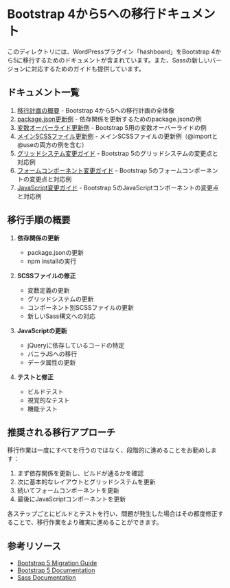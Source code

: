 # Bootstrap 4から5への移行ドキュメント

このディレクトリには、WordPressプラグイン「hashboard」をBootstrap 4から5に移行するためのドキュメントが含まれています。また、Sassの新しいバージョンに対応するためのガイドも提供しています。

## ドキュメント一覧

1. [移行計画の概要](migration-bootstrap.md) - Bootstrap 4から5への移行計画の全体像
2. [package.json更新例](bootstrap5-package.json.example) - 依存関係を更新するためのpackage.jsonの例
3. [変数オーバーライド更新例](bootstrap5-override.scss.example) - Bootstrap 5用の変数オーバーライドの例
4. [メインSCSSファイル更新例](bootstrap5-hashboard.scss.example) - メインSCSSファイルの更新例（@importと@useの両方の例を含む）
5. [グリッドシステム変更ガイド](bootstrap5-grid-examples.md) - Bootstrap 5のグリッドシステムの変更点と対応例
6. [フォームコンポーネント変更ガイド](bootstrap5-form-examples.md) - Bootstrap 5のフォームコンポーネントの変更点と対応例
7. [JavaScript変更ガイド](bootstrap5-javascript-examples.md) - Bootstrap 5のJavaScriptコンポーネントの変更点と対応例

## 移行手順の概要

1. **依存関係の更新**
   - package.jsonの更新
   - npm installの実行

2. **SCSSファイルの修正**
   - 変数定義の更新
   - グリッドシステムの更新
   - コンポーネント別SCSSファイルの更新
   - 新しいSass構文への対応

3. **JavaScriptの更新**
   - jQueryに依存しているコードの特定
   - バニラJSへの移行
   - データ属性の更新

4. **テストと修正**
   - ビルドテスト
   - 視覚的なテスト
   - 機能テスト

## 推奨される移行アプローチ

移行作業は一度にすべてを行うのではなく、段階的に進めることをお勧めします：

1. まず依存関係を更新し、ビルドが通るかを確認
2. 次に基本的なレイアウトとグリッドシステムを更新
3. 続いてフォームコンポーネントを更新
4. 最後にJavaScriptコンポーネントを更新

各ステップごとにビルドとテストを行い、問題が発生した場合はその都度修正することで、移行作業をより確実に進めることができます。

## 参考リソース

- [Bootstrap 5 Migration Guide](https://getbootstrap.com/docs/5.0/migration/)
- [Bootstrap 5 Documentation](https://getbootstrap.com/docs/5.3/)
- [Sass Documentation](https://sass-lang.com/documentation/)
